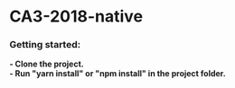 # CA3-2018-native

<h3>Getting started:</h3>

<b>
  - Clone the project. <br>
  - Run "yarn install" or "npm install" in the project folder.
<b>
